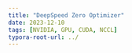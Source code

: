 ```yaml
---
title: "DeepSpeed Zero Optimizer"
date: 2023-12-10
tags: [NVIDIA, GPU, CUDA, NCCL]
typora-root-url: ../
---
```

